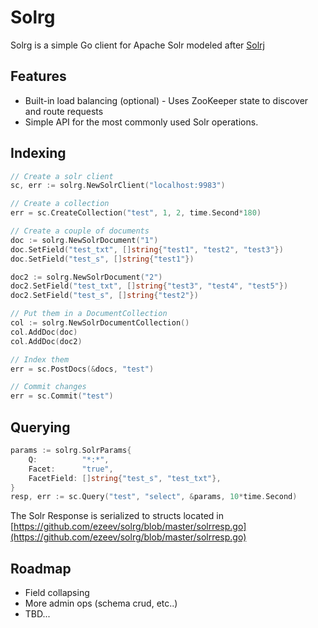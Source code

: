 # Solrg

Solrg is a simple Go client for Apache Solr modeled after [Solrj](https://lucene.apache.org/solr/guide/7_4/using-solrj.html)

## Features

- Built-in load balancing (optional) - Uses ZooKeeper state to discover and route requests
- Simple API for the most commonly used Solr operations.

## Indexing

```go
// Create a solr client
sc, err := solrg.NewSolrClient("localhost:9983")

// Create a collection
err = sc.CreateCollection("test", 1, 2, time.Second*180)

// Create a couple of documents
doc := solrg.NewSolrDocument("1")
doc.SetField("test_txt", []string{"test1", "test2", "test3"})
doc.SetField("test_s", []string{"test1"})

doc2 := solrg.NewSolrDocument("2")
doc2.SetField("test_txt", []string{"test3", "test4", "test5"})
doc2.SetField("test_s", []string{"test2"})

// Put them in a DocumentCollection
col := solrg.NewSolrDocumentCollection()
col.AddDoc(doc)
col.AddDoc(doc2)

// Index them
err = sc.PostDocs(&docs, "test")

// Commit changes
err = sc.Commit("test")
```

## Querying

```go
params := solrg.SolrParams{
    Q:          "*:*",
    Facet:      "true",
    FacetField: []string{"test_s", "test_txt"},
}
resp, err := sc.Query("test", "select", &params, 10*time.Second)
```

The Solr Response is serialized to structs located in [https://github.com/ezeev/solrg/blob/master/solrresp.go](https://github.com/ezeev/solrg/blob/master/solrresp.go)


## Roadmap

- Field collapsing
- More admin ops (schema crud, etc..)
- TBD...